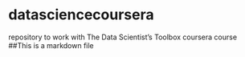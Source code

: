 datasciencecoursera
===================

repository to work with The Data Scientist’s Toolbox coursera course
##This is a markdown file
